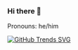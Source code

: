 ### Hi there 👋

Pronouns: he/him

[![GitHub Trends SVG](https://api.githubtrends.io/user/svg/manchicken/langs?time_range=one_year&theme=synthwaves)](https://githubtrends.io)

<!--
**manchicken/manchicken** is a ✨ _special_ ✨ repository because its `README.md` (this file) appears on your GitHub profile.

Here are some ideas to get you started:

- 🔭 I’m currently working on ...
- 🌱 I’m currently learning ...
- 👯 I’m looking to collaborate on ...
- 🤔 I’m looking for help with ...
- 💬 Ask me about ...
- 📫 How to reach me: ...
- 😄 Pronouns: ...
- ⚡ Fun fact: ...
-->
